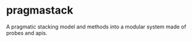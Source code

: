 # pragmastack
A pragmatic stacking model and methods into a modular system made of probes and apis.
